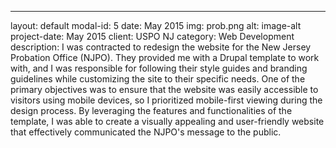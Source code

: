 ---
layout: default
modal-id: 5
date: May 2015
img: prob.png
alt: image-alt
project-date: May 2015
client: USPO NJ
category: Web Development
description: I was contracted to redesign the website for the New Jersey Probation Office (NJPO). They provided me with a Drupal template to work with, and I was responsible for following their style guides and branding guidelines while customizing the site to their specific needs. One of the primary objectives was to ensure that the website was easily accessible to visitors using mobile devices, so I prioritized mobile-first viewing during the design process. By leveraging the features and functionalities of the template, I was able to create a visually appealing and user-friendly website that effectively communicated the NJPO's message to the public.
